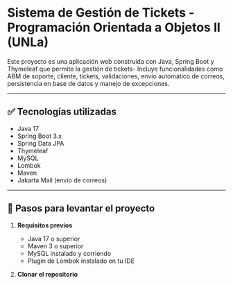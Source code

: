 # Sistema de Gestión de Tickets - Programación Orientada a Objetos II (UNLa)

Este proyecto es una aplicación web construida con Java, Spring Boot y Thymeleaf que permite la gestión de tickets-  Incluye funcionalidades como ABM de soporte, cliente, tickets, validaciones, envío automático de correos, persistencia en base de datos y manejo de excepciones.

---

## ✅ Tecnologías utilizadas

- Java 17
- Spring Boot 3.x
- Spring Data JPA
- Thymeleaf
- MySQL
- Lombok
- Maven
- Jakarta Mail (envío de correos)

---

## 🚀 Pasos para levantar el proyecto

1. **Requisitos previos**
   - Java 17 o superior
   - Maven 3 o superior
   - MySQL instalado y corriendo
   - Plugin de Lombok instalado en tu IDE

2. **Clonar el repositorio**
   
